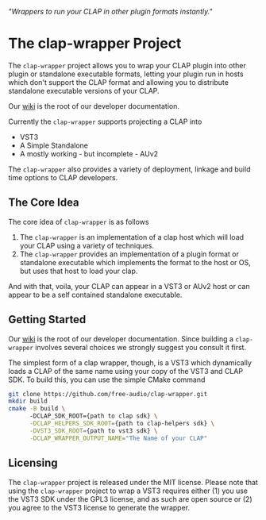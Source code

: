 *"Wrappers to run your CLAP in other plugin formats instantly."*

# The clap-wrapper Project

The `clap-wrapper` project allows you to wrap your CLAP plugin
into other plugin or standalone executable formats, letting your
plugin run in hosts which don't support the CLAP format and 
allowing you to distribute standalone executable versions of your 
CLAP.

Our [wiki](https://github.com/free-audio/clap-wrapper/wiki) is the root of our developer documentation.

Currently the `clap-wrapper` supports projecting a CLAP into

- VST3
- A Simple Standalone
- A mostly working - but incomplete - AUv2

The `clap-wrapper` also provides a variety of deployment,
linkage and build time options to CLAP developers.

## The Core Idea

The core idea of `clap-wrapper` is as follows

1. The `clap-wrapper` is an implementation of a clap host which
will load your CLAP using a variety of techniques.
2. The `clap-wrapper` provides an implementation of a plugin format
or standalone executable which implements the format to the host
or OS, but uses that host to load your clap.

And with that, voila, your CLAP can appear in a VST3 or AUv2
host or can appear to be a self contained standalone executable.

## Getting Started

Our [wiki](https://github.com/free-audio/clap-wrapper/wiki) is the root of our developer documentation.
Since building a `clap-wrapper` involves several choices we
strongly suggest you consult it first.

The simplest form of a clap wrapper, though, is a VST3
which dynamically loads a CLAP of the same name using your
copy of the VST3 and CLAP SDK. To build this, you can use the
simple CMake command

```bash
git clone https://github.com/free-audio/clap-wrapper.git
mkdir build
cmake -B build \ 
      -DCLAP_SDK_ROOT={path to clap sdk} \
      -DCLAP_HELPERS_SDK_ROOT={path to clap-helpers sdk} \
      -DVST3_SDK_ROOT={path to vst3 sdk} \
      -DCLAP_WRAPPER_OUTPUT_NAME="The Name of your CLAP"
```

## Licensing

The `clap-wrapper` project is released under the MIT license.
Please note that using the `clap-wrapper` project to wrap
a VST3 requires either (1) you use the VST3 SDK under the GPL3
license, and as such are open source or (2) you agree to the
VST3 license to generate the wrapper.
